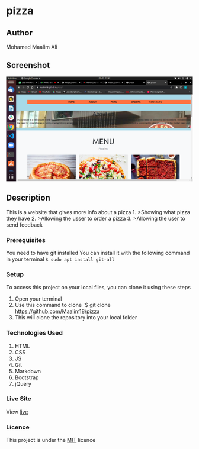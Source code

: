 # pizza
## Author
Mohamed Maalim Ali
## Screenshot
 ![](images/pizzasc.png)
## Description
This is a website that gives more info about a pizza
       1.   >Showing what pizza they have
       2.   >Allowing the usser to order a pizza 
       3.   >Allowing the user to send feedback

### Prerequisites
You need to have git installed
You can install it with the following command in your terminal
`$ sudo apt install git-all`
### Setup
To access this project on your local files, you can clone it using these steps
1. Open your terminal
2. Use this command to clone `$ git clone https://github.com/Maalim18/pizza
3. This will clone the repository into your local folder

### Technologies Used
1. HTML
2. CSS
3. JS
4. Git
5. Markdown
6. Bootstrap
7. jQuery

### Live Site
View [live](https://maalim18.github.io/pizza/)
### Licence
This project is under the  [MIT](LICENSE) licence
